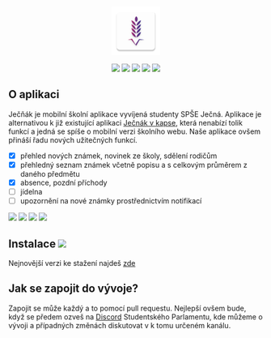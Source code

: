 <p align="center">
<img src="app/src/main/res/mipmap-xhdpi/ic_launcher.png">
</p>

<p align="center">
<img src="https://img.shields.io/github/issues/Studentsky-Parlament-Jecna/jecnak">
<img src="https://img.shields.io/github/issues-closed/Studentsky-Parlament-Jecna/jecnak">
<img src="https://img.shields.io/github/contributors/Studentsky-Parlament-Jecna/jecnak">
<img src="https://img.shields.io/github/license/Studentsky-Parlament-Jecna/jecnak">
<img src="https://img.shields.io/github/downloads/Studentsky-Parlament-Jecna/jecnak/total">
</p>

## O aplikaci

Ječňák je mobilní školní aplikace vyvíjená studenty SPŠE Ječná.
Aplikace je alternativou k již existující aplikaci [Ječnák v kapse](https://github.com/JohnyDaDeveloper/Jecnakvkapse), která nenabízí tolik funkcí a jedná se spíše o mobilní verzi školního webu.
Naše aplikace ovšem přináší řadu nových užitečných funkcí. 

- [x] přehled nových známek, novinek ze školy, sdělení rodičům
- [x] přehledný seznam známek včetně popisu a s celkovým průměrem z daného předmětu
- [x] absence, pozdní příchody
- [ ] jídelna
- [ ] upozornění na nové známky prostřednictvím notifikací

<img src="https://user-images.githubusercontent.com/48098372/185678115-e3417344-615e-462b-9835-4c911c29e715.jpg" width="23%"></img> <img src="https://user-images.githubusercontent.com/48098372/185678125-a202bba1-5046-4a99-b621-4c5e3f58f1b3.jpg" width="23%"></img> <img src="https://user-images.githubusercontent.com/48098372/185678253-f90e0b62-cfb1-4c22-a810-ebfe89709aee.jpg" width="23%"></img> <img src="https://user-images.githubusercontent.com/48098372/185678255-5c15e589-304c-4fc5-b71d-93f97fbb06a1.jpg" width="23%"></img> 

## Instalace <img src="https://img.shields.io/github/v/release/Studentsky-Parlament-Jecna/Jecnak?include_prereleases&logo=android">
Nejnovější verzi ke stažení najdeš [zde](https://github.com/Studentsky-Parlament-Jecna/Jecnak/releases/latest) 

## Jak se zapojit do vývoje?

Zapojit se může každý a to pomocí pull requestu.
Nejlepší ovšem bude, když se předem ozveš na [Discord](https://discord.gg/KkdNSGdSv9) Studentského Parlamentu, kde můžeme o vývoji a případných změnách diskutovat v k tomu určeném kanálu.

